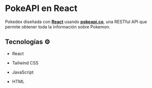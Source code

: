 # PokeAPI en React

Pokedex diseñada con **[React](https://react.dev/)** usando **[pokeapi.co](https://pokeapi.co/)**, una RESTful API que permite obtener toda la información sobre Pokemon. 

## Tecnologías ⚙

- React

- Tailwind CSS

- JavaScript

- HTML